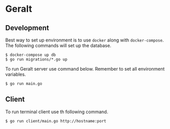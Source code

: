 # Geralt


## Development

Best way to set up environment is to use `docker` along with `docker-compose`. 
The following commands will set up the database.

```shell
$ docker-compose up db
$ go run migrations/*.go up
```

To run Geralt server use command below. Remember to set all environment variables.
```shell
$ go run main.go
```

## Client

To run terminal client use th following command.
```shell
$ go run client/main.go http://hostname:port
```